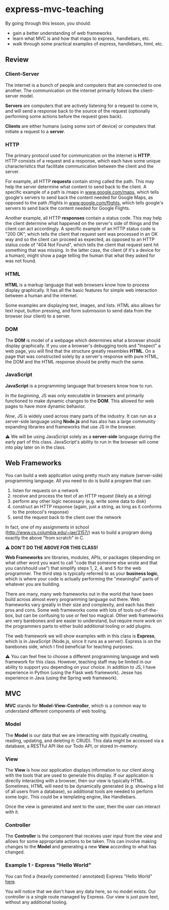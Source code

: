 # express-mvc-teaching

By going through this lesson, you should:
* gain a better understanding of web frameworks
* learn what MVC is and how that maps to express, handlebars, etc.
* walk through some practical examples of express, handlebars, html, etc.

## Review

### Client-Server

The internet is a bunch of people and computers that are connected to one another. The communication on the internet primarily follows the client-server model.

**Servers** are computers that are actively listening for a request to come in, and will send a response back to the source of the request (optionally performing some actions before the request goes back).

**Clients** are either humans (using some sort of device) or computers that initiate a request to a **server**.

### HTTP

The primary protocol used for communication on the internet is **HTTP**. HTTP consists of a request and a response, which each have some unique characteristics that facilitate communication between the client and the server.

For example, all HTTP **requests** contain string called the path. This may help the server determine what content to send back to the client. A specific example of a path is /maps in www.google.com/maps, which tells google's servers to send back the content needed for Google Maps, as opposed to the path /flights in www.google.com/flights, which tells google's servers to send back the content needed for Google Flights.

Another example, all HTTP **responses** contain a status code. This may help the client determine what happened on the server's side of things and the client can act accordingly. A specific example of an HTTP status code is "200 OK", which tells the client that request sent was processed in an OK way and so the client can proceed as expected, as opposed to an HTTP status code of "404 Not Found", which tells the client that request sent hit something that was missing. In the latter case, the client (if it's a device for a human), might show a page telling the human that what they asked for was not found.

### HTML

**HTML** is a markup language that web browsers know how to process display graphically. It has all the basic features for simple web interaction between a human and the internet.

Some examples are displaying text, images, and lists. HTML also allows for text input, button pressing, and form submission to send data from the browser (our client) to a server.

### DOM

The **DOM** is model of a webpage which determines what a browser should display graphically. If you use a browser's debugging tools and "Inspect" a web page, you will find that the structure greatly resembles **HTML**. On a page that was constructed solely by a server's response with pure HTML, the DOM and the HTML response should be pretty much the same.

### JavaScript

**JavaScript** is a programming language that browsers know how to run.

*In the beginning*, JS was only executable in browsers and primarily functioned to make dynamic changes to the **DOM**. This allowed for web pages to have more dynamic behavior.

*Now*, JS is widely used across many parts of the industry. It can run as a server-side language using **Node.js** and has also has a large community expanding libraries and frameworks that use JS in the browser.

:warning: We will be using JavaScript solely as a **server-side** language during the early part of this class. JavaScript's ability to run in the browser will come into play later on in the class.

## Web Frameworks

You can build a web application using pretty much any mature (server-side) programming language. All you need to do is build a program that can:
1) listen for requests on a network
2) receive and process the text of an HTTP request (likely as a string)
3) perform any other logic necessary (e.g. write some data to disk)
4) construct an HTTP response (again, just a string, as long as it conforms to the protocol's response)
5) send the request back to the client over the network

In fact, one of my assignments in school (http://www.cs.columbia.edu/~jae/3157/) was to build a program doing exactly the above "from scratch" in C. 

:warning: **DON'T DO THE ABOVE FOR THIS CLASS!**

**Web Frameworks** are libraries, modules, APIs, or packages (depending on what other word you want to call "code that someone else wrote and that you can/should use") that simplify steps 1, 2, 4, and 5 for the web programmer. The third step is typically referred to as your **business logic**, which is where your code is actually performing the "meaningful" parts of whatever you are building.

There are many, many web frameworks out in the world that have been build across almost every programming language out there. Web frameworks vary greatly in their size and complexity, and each has their pros and cons. Some web frameworks come with lots of tools out-of-the-box, but can be confusing to use or feel too magical. Other web frameworks are very barebones and are easier to understand, but require more work on the programmers parts to either build additional tooling or add plugins.

The web framework we will show examples with in this class is **Express**, which is in JavaScript (Node.js, since it runs as a server). Express is on the barebones side, which I find beneficial for teaching purposes.

:warning: You can feel free to choose a different programming language and web framework for this class. However, teaching staff may be limited in our ability to support you depending on your choice. In addition to JS, I have experience in Python (using the Flask web framework). Jesse has experience in Java (using the Spring web framework).

## MVC

**MVC** stands for **Model-View-Controller**, which is a common way to understand different components of web tooling.

### Model

The **Model** is our data that we are interacting with (typically creating, reading, updating, and deleting it: CRUD). This data might be accessed via a database, a RESTful API like our Todo API, or stored in-memory.

### View

The **View** is how our application displays information to our client along with the tools that are used to generate this display. If our application is directly interacting with a browser, then our view is typically HTML. Sometimes, HTML will need to be dynamically generated (e.g. showing a list of all users from a database), so additional tools are needed to perform some logic. This could be a templating engine, like Handlebars.

Once the view is generated and sent to the user, then the user can interact with it.

### Controller

The **Controller** is the component that receives user input from the view and allows for some appropriate actions to be taken. This can involve making changes to the **Model** and generating a new **View** according to what has changed.

### Example 1 - Express "Hello World"

You can find a (heavily commented / annotated) Express "Hello World" [here](https://github.com/jameslinjl/express-mvc-teaching/blob/master/example-1/app.js).

You will notice that we don't have any data here, so no model exists. Our controller is a single route managed by Express. Our view is just pure text, without any additional tooling.
